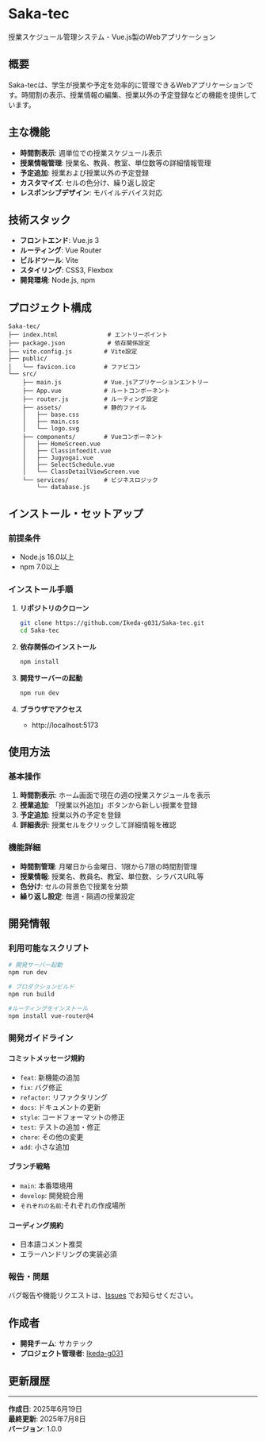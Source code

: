 # Saka-tec

授業スケジュール管理システム - Vue.js製のWebアプリケーション

## 概要

Saka-tecは、学生が授業や予定を効率的に管理できるWebアプリケーションです。時間割の表示、授業情報の編集、授業以外の予定登録などの機能を提供しています。

## 主な機能

- **時間割表示**: 週単位での授業スケジュール表示
- **授業情報管理**: 授業名、教員、教室、単位数等の詳細情報管理
- **予定追加**: 授業および授業以外の予定登録
- **カスタマイズ**: セルの色分け、繰り返し設定
- **レスポンシブデザイン**: モバイルデバイス対応

## 技術スタック

- **フロントエンド**: Vue.js 3
- **ルーティング**: Vue Router
- **ビルドツール**: Vite
- **スタイリング**: CSS3, Flexbox
- **開発環境**: Node.js, npm

## プロジェクト構成

```
Saka-tec/
├── index.html              # エントリーポイント
├── package.json            # 依存関係設定
├── vite.config.js         # Vite設定
├── public/
│   └── favicon.ico        # ファビコン
└── src/
    ├── main.js            # Vue.jsアプリケーションエントリー
    ├── App.vue            # ルートコンポーネント
    ├── router.js          # ルーティング設定
    ├── assets/            # 静的ファイル
    │   ├── base.css
    │   ├── main.css
    │   └── logo.svg
    ├── components/        # Vueコンポーネント
    │   ├── HomeScreen.vue
    │   ├── Classinfoedit.vue
    │   ├── Jugyogai.vue
    │   ├── SelectSchedule.vue
    │   └── ClassDetailViewScreen.vue
    └── services/          # ビジネスロジック
        └── database.js
```

## インストール・セットアップ

### 前提条件
- Node.js 16.0以上
- npm 7.0以上

### インストール手順

1. **リポジトリのクローン**
   ```bash
   git clone https://github.com/Ikeda-g031/Saka-tec.git
   cd Saka-tec
   ```

2. **依存関係のインストール**
   ```bash
   npm install
   ```

3. **開発サーバーの起動**
   ```bash
   npm run dev
   ```

4. **ブラウザでアクセス**
   - http://localhost:5173


## 使用方法

### 基本操作

1. **時間割表示**: ホーム画面で現在の週の授業スケジュールを表示
2. **授業追加**: 「授業以外追加」ボタンから新しい授業を登録
3. **予定追加**: 授業以外の予定を登録
4. **詳細表示**: 授業セルをクリックして詳細情報を確認

### 機能詳細

- **時間割管理**: 月曜日から金曜日、1限から7限の時間割管理
- **授業情報**: 授業名、教員名、教室、単位数、シラバスURL等
- **色分け**: セルの背景色で授業を分類
- **繰り返し設定**: 毎週・隔週の授業設定

## 開発情報

### 利用可能なスクリプト

```bash
# 開発サーバー起動
npm run dev

# プロダクションビルド
npm run build

#ルーティングをインストール
npm install vue-router@4

```

### 開発ガイドライン

#### コミットメッセージ規約
- `feat`: 新機能の追加
- `fix`: バグ修正
- `refactor`: リファクタリング
- `docs`: ドキュメントの更新
- `style`: コードフォーマットの修正
- `test`: テストの追加・修正
- `chore`: その他の変更
- `add`: 小さな追加

#### ブランチ戦略
- `main`: 本番環境用
- `develop`: 開発統合用
- `それぞれの名前`:それぞれの作成場所

#### コーディング規約
- 日本語コメント推奨
- エラーハンドリングの実装必須

### 報告・問題

バグ報告や機能リクエストは、[Issues](https://github.com/Ikeda-g031/Saka-tec/issues) でお知らせください。

## 作成者

- **開発チーム**: サカテック
- **プロジェクト管理者**: [Ikeda-g031](https://github.com/Ikeda-g031)

## 更新履歴

---

**作成日**: 2025年6月19日  
**最終更新**: 2025年7月8日  
**バージョン**: 1.0.0
